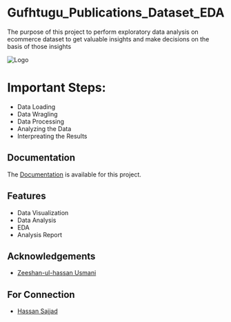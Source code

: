 
# Gufhtugu_Publications_Dataset_EDA

The purpose of this project to perform exploratory data analysis on ecommerce dataset to get
valuable insights and make decisions on the basis of those insights



![Logo](https://gufhtugu.com/wp-content/uploads/2019/10/gufhtugu-2.png)

# Important Steps:
- Data Loading
- Data Wragling
- Data Processing
- Analyzing the Data
- Interpreating the Results

    
## Documentation
The 
[Documentation](https://drive.google.com/file/d/1OU2jG9WihVNkwRg2NpRq0PDjBbUqNNzY/view?usp=sharing) is available for this project.

  
## Features

- Data Visualization
- Data Analysis
- EDA
- Analysis Report


## Acknowledgements
- [Zeeshan-ul-hassan Usmani](https://www.kaggle.com/zusmani/gufhtugu-publications-dataset-challenge)


## For Connection
- [Hassan Sajjad](https://www.linkedin.com/in/hassan-sajjad-193157b7/)
  
